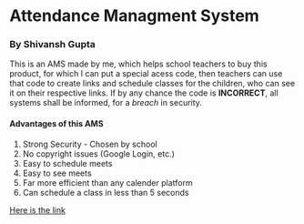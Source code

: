 # Attendance Managment System 
### By Shivansh Gupta

This is an AMS made by me, which helps school teachers to buy this product, for which I can put a special acess code, then teachers can use that code to create links and schedule classes for the children, who can see it on their respective links. If by any chance the code is **INCORRECT**, all systems shall be informed, for a _breach_ in security.

#### Advantages of this AMS

1. Strong Security - Chosen by school
2. No copyright issues (Google Login, etc.)
3. Easy to schedule meets
4. Easy to see meets
5. Far more efficient than any calender platform
6. Can schedule a class in less than 5 seconds

[Here is the link](https://ams-shivansh.glitch.me/)
